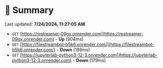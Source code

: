 # 📖 Summary
Last updated: **7/24/2024, 11:27:05 AM**

- `GET` [https://restreamer-09gx.onrender.com](https://restreamer-09gx.onrender.com) - **Up** (904ms)
- `GET` [https://filestreambot-b5k6.onrender.com/](https://filestreambot-b5k6.onrender.com/) - **Down** (189ms)
- `GET` [https://jupyterlab-python3-12-3.onrender.com](https://jupyterlab-python3-12-3.onrender.com) - **Down** (179ms)
